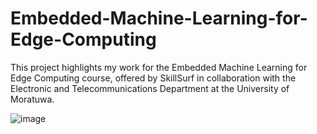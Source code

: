 # Embedded-Machine-Learning-for-Edge-Computing

This project highlights my work for the Embedded Machine Learning for Edge Computing course, offered by SkillSurf in collaboration with the Electronic and Telecommunications Department at the University of Moratuwa.

![image](https://github.com/user-attachments/assets/0818230a-2e4a-438c-8432-ad2d50e2ad10)
